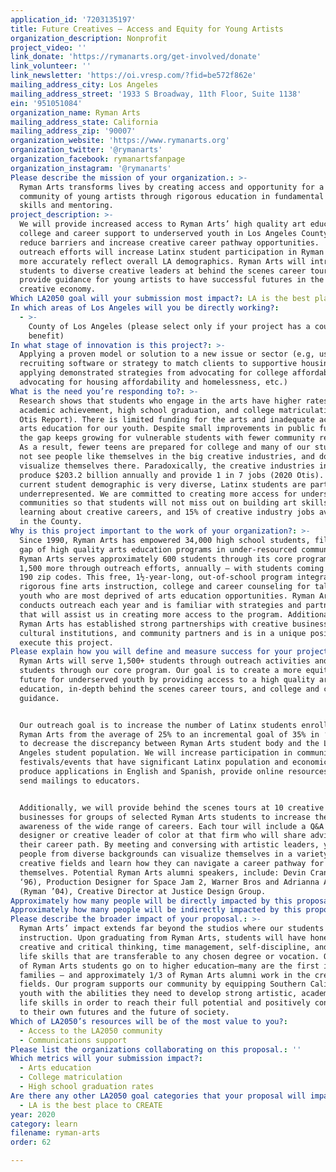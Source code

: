 ```yaml
---
application_id: '7203135197'
title: Future Creatives – Access and Equity for Young Artists
organization_description: Nonprofit
project_video: ''
link_donate: 'https://rymanarts.org/get-involved/donate'
link_volunteer: ''
link_newsletter: 'https://oi.vresp.com/?fid=be572f862e'
mailing_address_city: Los Angeles
mailing_address_street: '1933 S Broadway, 11th Floor, Suite 1138'
ein: '951051084'
organization_name: Ryman Arts
mailing_address_state: California
mailing_address_zip: '90007'
organization_website: 'https://www.rymanarts.org'
organization_twitter: '@rymanarts'
organization_facebook: rymanartsfanpage
organization_instagram: '@rymanarts'
Please describe the mission of your organization.: >-
  Ryman Arts transforms lives by creating access and opportunity for a diverse
  community of young artists through rigorous education in fundamental art
  skills and mentoring.
project_description: >-
  We will provide increased access to Ryman Arts’ high quality art education and
  college and career support to underserved youth in Los Angeles County to
  reduce barriers and increase creative career pathway opportunities.  Community
  outreach efforts will increase Latinx student participation in Ryman Arts to
  more accurately reflect overall LA demographics. Ryman Arts will introduce
  students to diverse creative leaders at behind the scenes career tours to
  provide guidance for young artists to have successful futures in the LA
  creative economy.
Which LA2050 goal will your submission most impact?: LA is the best place to LEARN
In which areas of Los Angeles will you be directly working?:
  - >-
    County of Los Angeles (please select only if your project has a countywide
    benefit)
In what stage of innovation is this project?: >-
  Applying a proven model or solution to a new issue or sector (e.g, using a job
  recruiting software or strategy to match clients to supportive housing sites,
  applying demonstrated strategies from advocating for college affordability to
  advocating for housing affordability and homelessness, etc.)
What is the need you’re responding to?: >-
  Research shows that students who engage in the arts have higher rates of
  academic achievement, high school graduation, and college matriculation (2017
  Otis Report). There is limited funding for the arts and inadequate access to
  arts education for our youth. Despite small improvements in public funding,
  the gap keeps growing for vulnerable students with fewer community resources.
  As a result, fewer teens are prepared for college and many of our students do
  not see people like themselves in the big creative industries, and don’t
  visualize themselves there. Paradoxically, the creative industries in LA
  produce $203.2 billion annually and provide 1 in 7 jobs (2020 Otis). While our
  current student demographic is very diverse, Latinx students are particularly
  underrepresented. We are committed to creating more access for underserved
  communities so that students will not miss out on building art skills,
  learning about creative careers, and 15% of creative industry jobs available
  in the County.
Why is this project important to the work of your organization?: >-
  Since 1990, Ryman Arts has empowered 34,000 high school students, filling the
  gap of high quality arts education programs in under-resourced communities.
  Ryman Arts serves approximately 600 students through its core program and
  1,500 more through outreach efforts, annually – with students coming from over
  190 zip codes. This free, 1½-year-long, out-of-school program integrates
  rigorous fine arts instruction, college and career counseling for talented
  youth who are most deprived of arts education opportunities. Ryman Arts
  conducts outreach each year and is familiar with strategies and partnerships
  that will assist us in creating more access to the program. Additionally,
  Ryman Arts has established strong partnerships with creative businesses,
  cultural institutions, and community partners and is in a unique position to
  execute this project.
Please explain how you will define and measure success for your project.: >
  Ryman Arts will serve 1,500+ students through outreach activities and 600
  students through our core program. Our goal is to create a more equitable
  future for underserved youth by providing access to a high quality arts
  education, in-depth behind the scenes career tours, and college and career
  guidance.


  Our outreach goal is to increase the number of Latinx students enrolled in
  Ryman Arts from the average of 25% to an incremental goal of 35% in ‘20-’21, 
  to decrease the discrepancy between Ryman Arts student body and the Los
  Angeles student population. We will increase participation in community
  festivals/events that have significant Latinx population and economic need,
  produce applications in English and Spanish, provide online resources, and
  send mailings to educators. 


  Additionally, we will provide behind the scenes tours at 10 creative
  businesses for groups of selected Ryman Arts students to increase their
  awareness of the wide range of careers. Each tour will include a Q&A with a
  designer or creative leader of color at that firm who will share advice and
  their career path. By meeting and conversing with artistic leaders, young
  people from diverse backgrounds can visualize themselves in a variety of
  creative fields and learn how they can navigate a career pathway for
  themselves. Potential Ryman Arts alumni speakers, include: Devin Crane (Ryman
  ‘96), Production Designer for Space Jam 2, Warner Bros and Adrianna Arambula
  (Ryman ’04), Creative Director at Justice Design Group. 
Approximately how many people will be directly impacted by this proposal?: '2100'
Approximately how many people will be indirectly impacted by this proposal?: '10120'
Please describe the broader impact of your proposal.: >-
  Ryman Arts’ impact extends far beyond the studios where our students receive
  instruction. Upon graduating from Ryman Arts, students will have honed their
  creative and critical thinking, time management, self-discipline, and other
  life skills that are transferable to any chosen degree or vocation. Over 95%
  of Ryman Arts students go on to higher education—many are the first in their
  families – and approximately 1/3 of Ryman Arts alumni work in the creative
  fields. Our program supports our community by equipping Southern California’s
  youth with the abilities they need to develop strong artistic, academic, and
  life skills in order to reach their full potential and positively contribute
  to their own futures and the future of society.
Which of LA2050’s resources will be of the most value to you?:
  - Access to the LA2050 community
  - Communications support
Please list the organizations collaborating on this proposal.: ''
Which metrics will your submission impact?:
  - Arts education
  - College matriculation
  - High school graduation rates
Are there any other LA2050 goal categories that your proposal will impact?:
  - LA is the best place to CREATE
year: 2020
category: learn
filename: ryman-arts
order: 62

---
```

